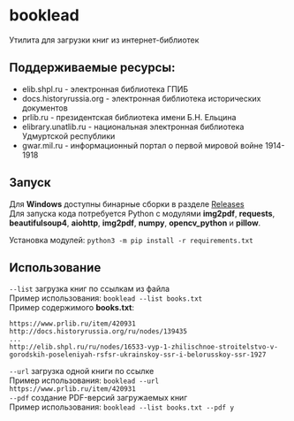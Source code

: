 # booklead
Утилита для загрузки книг из интернет-библиотек

## Поддерживаемые ресурсы:

* elib.shpl.ru - электронная библиотека ГПИБ
* docs.historyrussia.org - электронная библиотека исторических документов
* prlib.ru - президентская библиотека имени Б.Н. Ельцина
* elibrary.unatlib.ru - национальная электронная библиотека Удмуртской республики
* gwar.mil.ru - информационный портал о первой мировой войне 1914-1918

## Запуск

Для **Windows** доступны бинарные сборки в разделе [Releases](https://github.com/andrey-09/booklead_2.0/releases)  
Для запуска кода потребуется Python с модулями **img2pdf**, **requests**, **beautifulsoup4**, **aiohttp**, **img2pdf**, **numpy**, **opencv_python** и **pillow**.
  
Установка модулей: `python3 -m pip install -r requirements.txt`  

## Использование

`--list` загрузка книг по ссылкам из файла  
Пример использования: `booklead --list books.txt`  
Пример содержимого **books.txt**:  
```
https://www.prlib.ru/item/420931
http://docs.historyrussia.org/ru/nodes/139435
...
http://elib.shpl.ru/ru/nodes/16533-vyp-1-zhilischnoe-stroitelstvo-v-gorodskih-poseleniyah-rsfsr-ukrainskoy-ssr-i-belorusskoy-ssr-1927
```
`--url` загрузка одной книги по ссылке  
Пример использования: `booklead --url https://www.prlib.ru/item/420931`  
`--pdf` создание PDF-версий загружаемых книг  
Пример использования: `booklead --list books.txt --pdf y`  
